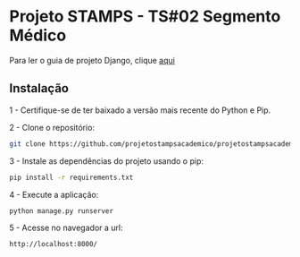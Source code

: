Projeto STAMPS - TS#02 Segmento Médico
=======================================

Para ler o guia de projeto Django, clique [aqui](GUIA.md)

Instalação
------------

1 - Certifique-se de ter baixado a versão mais recente do Python e Pip.

2 - Clone o repositório:

```bash
git clone https://github.com/projetostampsacademico/projetostampsacademico.git
```

3 - Instale as dependências do projeto usando o pip:

```bash
pip install -r requirements.txt
```

4 - Execute a aplicação:

```bash
python manage.py runserver
```

5 - Acesse no navegador a url:

```bash
http://localhost:8000/
```

